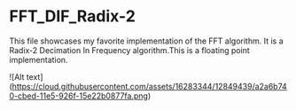 # FFT_DIF_Radix-2
This file showcases my favorite implementation of the FFT algorithm. It is a Radix-2 Decimation In Frequency algorithm.This is a floating point implementation.

![Alt text] (https://cloud.githubusercontent.com/assets/16283344/12849439/a2a6b740-cbed-11e5-926f-15e22b0877fa.png)
